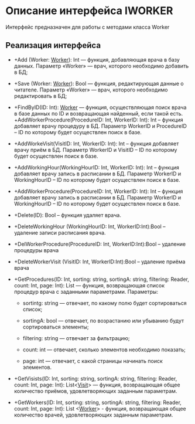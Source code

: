# Описание интерфейса IWORKER
Интерфейс предназначен для работы с методами класса Worker

## Реализация интерфейса
* +Add (Worker: [Worker](https://github.com/gogganesko/Orho/blob/master/docs/Worker.md "объект класса Worker")): Int — функция, добавляющая врача в базу данных. Параметр «Worker» — врач, 
которого необходимо добавить в БД;
* +Save (Worker: [Worker](https://github.com/gogganesko/Orho/blob/master/docs/Worker.md "объект класса Worker")): Bool — функция, редактирующая данные о читателе. Параметр «Worker» — 
врач, которого необходимо редактировать в БД;
* +FindByID(ID: Int): [Worker](https://github.com/gogganesko/Orho/blob/master/docs/Worker.md "объект класса Worker")  — функция, осуществляющая поиск врача в базе данных по ID и возвращающая найденный, если такой есть. 
+AddWorkerProcedure(ProcedureID: Int, WorkerID: Int): Int – функция добавляет врачу процедуру в БД. 
Параметр WorkerID и ProcedureID – ID по которому будет осуществлен поиск в базе.
* +AddWorkeVisit(VisitID: Int, WorkerID: Int): Int – функция добавляет врачу приём в БД. Параметр WorkerID и VisitID – ID по которому будет осуществлен поиск в базе.
* +AddWorkingHour(WorkingHourID: Int, WorkerID: Int): Int – функция добавляет врачу запись в расписании в БД. Параметр WorkerID и WorkingHourID – ID по которому будет осуществлен поиск в базе.
* +AddWorkerProcedure(ProcedureID: Int, WorkerID: Int): Int – функция добавляет врачу запись в расписании в БД. Параметр WorkerID и WorkingHourID – ID по которому будет осуществлен поиск в базе.
* +Delete(ID): Bool – функция удаляет врача.
* +DeleteWorkingHour (WorkingHourID: Int, WorkerID:Int):Bool – удаление записи расписания врача.
* +DelWorkerProcedure(ProcedureID: Int, WorkerID:Int):Bool – удаление процедуры врача
* +DeleteWorkerVisit (VisitID: Int, WorkerID:Int):Bool – удаление приёма врача
* +GetProcedures(ID: Int, sorting: string, sortingA: string, filtering: Reader, count: Int, page: Int): List <Procedure> — функция, возвращающая список процедур врача с заданными параметрами. 
Параметры: 
	* sortintg: string — отвечает, по какому полю будет сортироваться список;
  
	* sortingA: bool — отвечает, по возрастанию или убыванию будут сортироваться элементы;
  
	* filtering: string — отвечает за фильтрацию;
  
	* count: int — отвечает, сколько элементов необходимо показать;
  
	* page: int — отвечает, с какой страницы начинать поиск элементов.
  
* +GetVisists(ID: Int, sorting: string, sortingA: string, filtering: Reader, count: Int, page: Int): List<[Visit](https://github.com/gogganesko/Orho/blob/master/docs/Visit.md "объект класса Visit")> — функция, возвращающая общее количество приёмов, удовлетворяющих заданным параметрам.
* +GetWorkers(ID: Int, sorting: string, sortingA: string, filtering: Reader, count: Int, page: Int): List <[Worker](https://github.com/gogganesko/Orho/blob/master/docs/Worker.md "объект класса Worker")> - функция, возвращающая общее количество врачей, удовлетворяющих заданным параметрам.